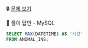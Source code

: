 🔒 [문제 보기](https://programmers.co.kr/learn/courses/30/lessons/59415)

🔑 풀이 답안 - MySQL

```SQL
SELECT MAX(DATETIME) AS '시간'
FROM ANIMAL_INS;
```

